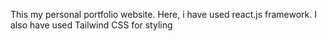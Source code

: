 This my personal portfolio website.
Here, i have used react.js framework.
I also have used Tailwind CSS for styling
